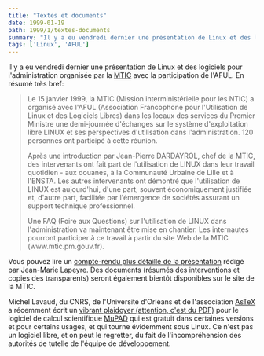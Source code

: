 ```yaml
---
title: "Textes et documents"
date: 1999-01-19
path: 1999/1/textes-documents
summary: "Il y a eu vendredi dernier une présentation de Linux et des logiciels pour l'administration organisée par la MTIC avec la participation de l'AFUL."
tags: ['Linux', 'AFUL']
---
```


<P>
Il y a eu vendredi dernier une présentation de Linux et
des logiciels pour l'administration organisée par la <A HREF="http://www.mtic.pm.gouv.fr/">MTIC</A> avec la participation de
l'AFUL. En résumé très bref:
</P>

<BLOCKQUOTE>
<P>Le 15 janvier 1999, la MTIC (Mission interministérielle pour les NTIC) a
organisé avec l'AFUL (Association Francophone pour l'Utilisation de Linux et
des Logiciels Libres) dans les locaux des services du Premier Ministre une
demi-journée d'échanges sur le système d'exploitation libre LINUX et ses
perspectives d'utilisation dans l'administration. 120 personnes ont
participé à cette réunion.</P>

<P>Après une introduction par Jean-Pierre DARDAYROL, chef de la MTIC, des
intervenants ont fait part de l'utilisation de LINUX dans leur travail
quotidien - aux douanes, à la Communauté Urbaine de Lille et à l'ENSTA. Les
autres intervenants ont démontré que l'utilisation de LINUX est aujourd'hui,
d'une part, souvent économiquement justifiée et, d'autre part, facilitée par
l'émergence de sociétés assurant un support technique professionnel.</P>

<P>Une FAQ (Foire aux Questions) sur l'utilisation de LINUX dans
l'administration va maintenant être mise en chantier. Les internautes
pourront participer à ce travail à partir du site Web de la MTIC
(www.mtic.pm.gouv.fr).</P>

</BLOCKQUOTE>
<P>
Vous pouvez lire un <A HREF="http://www.linux-center.org/articles/9901/mtic.txt">compte-rendu
plus détaillé de la présentation</A> rédigé par Jean-Marie Lapeyre.
Des documents (résumés des interventions et copies des transparents)
seront également bientôt disponibles sur le site de la MTIC.
</P>

<P>
Michel Lavaud, du CNRS, de l'Université d'Orléans et de l'association <A HREF="http://www.univ-orleans.fr/EXT/ASTEX/">AsTeX</A> a récemment écrit un
<A HREF="http://www.loria.fr/~zimmerma/mupad/Whymup.pdf">vibrant plaidoyer
(attention, c'est du PDF)</A> pour le logiciel de calcul scientifique
<A HREF="http://www.mupad.de/">MuPAD</A> qui est gratuit dans certaines
versions et pour certains usages, et qui tourne évidemment sous Linux.
Ce n'est pas un logiciel libre, et on peut le regretter, du fait de
l'incompréhension des autorités de tutelle de l'équipe de développement.
</P>


